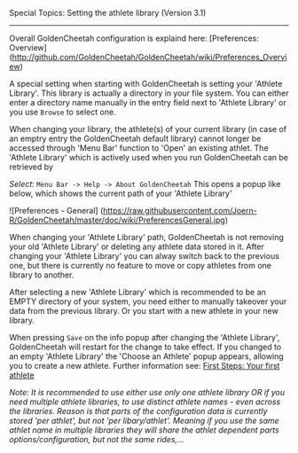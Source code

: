 Special Topics: Setting the athlete library (Version 3.1)
***

Overall GoldenCheetah configuration is explaind here: [Preferences: Overview] (http://github.com/GoldenCheetah/GoldenCheetah/wiki/Preferences_Overview)

A special setting when starting with GoldenCheetah is setting your 'Athlete Library'. This library is actually a directory in your file system. You can either enter a directory name manually in the entry field next to 'Athlete Library' or you use `Browse` to select one.

When changing your library, the athlete(s) of your current library (in case of an emptry entry the GoldenCheetah default library) cannot longer be accessed through 'Menu Bar' function to 'Open' an existing athlet. The 'Athlete Library' which is actively used when you run GoldenCheetah can be retrieved by 

_Select:_ `Menu Bar -> Help -> About GoldenCheetah` This opens a popup like below, which shows the current path of your 'Athlete Library'

![Preferences - General] (https://raw.githubusercontent.com/Joern-R/GoldenCheetah/master/doc/wiki/PreferencesGeneral.jpg)

When changing your 'Athlete Library' path, GoldenCheetah is not removing your old 'Athlete Library' or deleting any athlete data stored in it. After changing your 'Athlete Library' you can alway switch back to the previous one, but there is currently no feature to move or copy athletes from one library to another.

After selecting a new 'Athlete Library' which is recommended to be an EMPTY directory of your system, you need either to manually takeover your data from the previous library. Or you start with a new athlete in your new library.

When pressing `Save` on the info popup after changing the 'Athlete Library', GoldenCheetah will restart for the change to take effect. If you changed to an empty 'Athlete Library' the 'Choose an Athlete' popup appears, allowing you to create a new athlete. Further information see: [First Steps: Your first athlete](https://github.com/GoldenCheetah/GoldenCheetah/wiki/First-Steps_Your-first-athlete)

 _Note: It is recommended to use either use only one athlete library OR if you need multiple athlete libraries, to use distinct athlete names - even across the libraries. Reason is that parts of the configuration data is currently stored 'per athlet', but not 'per libary/athlet'. Meaning if you use the same athlet name in multiple libraries they will share the athlet dependent parts options/configuration, but not the same rides,..._